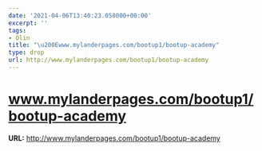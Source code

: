 ```yaml
---
date: '2021-04-06T13:40:23.058000+00:00'
excerpt: ''
tags:
- Olin
title: "\u200Ewww.mylanderpages.com/bootup1/bootup-academy"
type: drop
url: http://www.mylanderpages.com/bootup1/bootup-academy
---
```


# ‎www.mylanderpages.com/bootup1/bootup-academy

**URL:** http://www.mylanderpages.com/bootup1/bootup-academy

